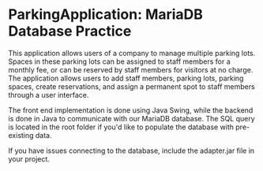 # ParkingApplication: MariaDB Database Practice 

This application allows users of a company to manage multiple parking lots. Spaces in these parking lots can be assigned to staff members for a monthly fee, or can be reserved by staff members for visitors at no charge. The application allows users to add staff members, parking lots, parking spaces, create reservations, and assign a permanent spot to staff members through a user interface. 

The front end implementation is done using Java Swing, while the backend is done in Java to communicate with our MariaDB database. The SQL query is located in the root folder if you'd like to populate the database with pre-existing data. 

If you have issues connecting to the database, include the adapter.jar file in your project.
